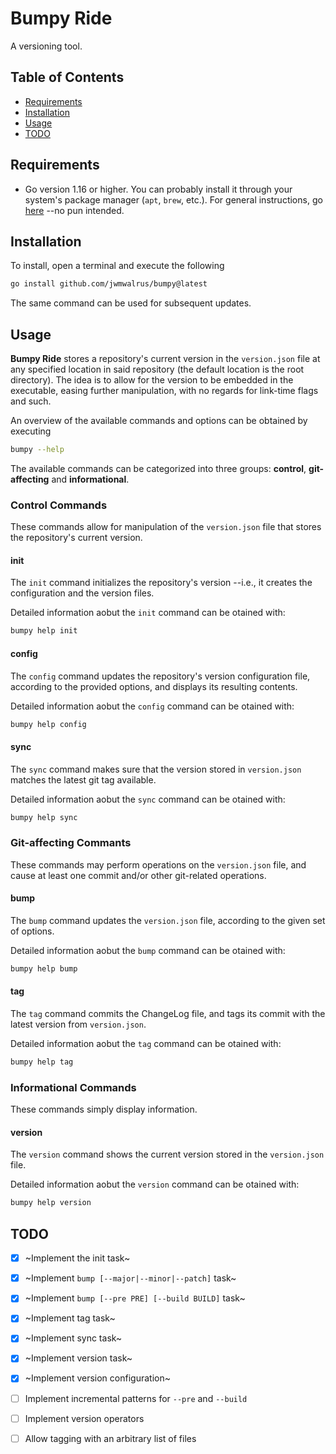 Bumpy Ride
==========

A versioning tool.

## Table of Contents
* [Requirements](#requirements)
* [Installation](#installation)
* [Usage](#usage)
* [TODO](#todo)

## Requirements

* Go version 1.16 or higher. 
You can probably install it through your system's package manager (`apt`, `brew`, etc.). 
For general instructions, go [here](https://golang.org/doc/install) --no pun intended.

## Installation

To install, open a terminal and execute the following
```bash
go install github.com/jwmwalrus/bumpy@latest
```

The same command can be used for subsequent updates.

## Usage

**Bumpy Ride** stores a repository's current version in the `version.json` file at any specified location in said repository (the default location is the root directory). The idea is to allow for the version to be embedded in the executable, easing further manipulation, with no regards for link-time flags and such.

An overview of the available commands and options can be obtained by executing
```bash
bumpy --help
```

The available commands can be categorized into three groups: **control**, **git-affecting** and **informational**. 

### Control Commands

These commands allow for manipulation of the `version.json` file that stores the repository's current version.

#### init

The `init` command initializes the repository's version --i.e., it creates the configuration and the version files.

Detailed information aobut the `init` command can be otained with:
```bash
bumpy help init
```

#### config

The `config` command updates the repository's version configuration file, according to the provided options, and displays its resulting contents.

Detailed information aobut the `config` command can be otained with:
```bash
bumpy help config
```

#### sync

The `sync` command makes sure that the version stored in `version.json` matches the latest git tag available.

Detailed information aobut the `sync` command can be otained with:
```bash
bumpy help sync
```

### Git-affecting Commants

These commands may perform operations on the `version.json` file, and cause at least one commit and/or other git-related operations.

#### bump

The `bump` command updates the `version.json` file, according to the given set of options.

Detailed information aobut the `bump` command can be otained with:
```bash
bumpy help bump
```

#### tag

The `tag` command commits the ChangeLog file, and tags its commit with the latest version from `version.json`.

Detailed information aobut the `tag` command can be otained with:
```bash
bumpy help tag
```

### Informational Commands

These commands simply display information.

#### version

The `version` command shows the current version stored in the `version.json` file.

Detailed information aobut the `version` command can be otained with:
```bash
bumpy help version
```


## TODO

- [x] ~Implement the init task~
- [x] ~Implement `bump [--major|--minor|--patch]` task~
- [x] ~Implement `bump [--pre PRE] [--build BUILD]` task~
- [x] ~Implement tag task~
- [x] ~Implement sync task~
- [x] ~Implement version task~
- [x] ~Implement version configuration~
- [ ] Implement incremental patterns for `--pre` and `--build`
- [ ] Implement version operators
- [ ] Allow tagging with an arbitrary list of files

